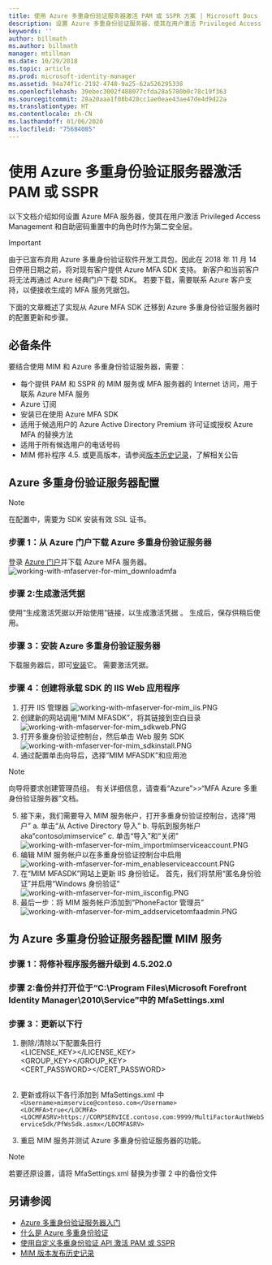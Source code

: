 ```yaml
---
title: 使用 Azure 多重身份验证服务器激活 PAM 或 SSPR 方案 | Microsoft Docs
description: 设置 Azure 多重身份验证服务器，使其在用户激活 Privileged Access Management 和自助密码重置中的角色时作为第二安全层。
keywords: ''
author: billmath
ms.author: billmath
manager: mtillman
ms.date: 10/29/2018
ms.topic: article
ms.prod: microsoft-identity-manager
ms.assetid: 94a74f1c-2192-4748-9a25-62a526295338
ms.openlocfilehash: 39ebec3002f488077cfda28a5780b0c78c19f363
ms.sourcegitcommit: 28a20aaa1f08b428cc1ae0eae43ae47de4d9d22a
ms.translationtype: HT
ms.contentlocale: zh-CN
ms.lasthandoff: 01/06/2020
ms.locfileid: "75684085"
---
```

# <a name="use-azure-multi-factor-authentication-server-to-activate-pam-or-sspr"></a>使用 Azure 多重身份验证服务器激活 PAM 或 SSPR
以下文档介绍如何设置 Azure MFA 服务器，使其在用户激活 Privileged Access Management 和自助密码重置中的角色时作为第二安全层。

> [!IMPORTANT]
> 由于已宣布弃用 Azure 多重身份验证软件开发工具包，因此在 2018 年 11 月 14 日停用日期之前，将对现有客户提供 Azure MFA SDK 支持。 新客户和当前客户将无法再通过 Azure 经典门户下载 SDK。 若要下载，需要联系 Azure 客户支持，以便接收生成的 MFA 服务凭据包。

下面的文章概述了实现从 Azure MFA SDK 迁移到 Azure 多重身份验证服务器时的配置更新和步骤。

## <a name="prerequisites"></a>必备条件

要结合使用 MIM 和 Azure 多重身份验证服务器，需要：

- 每个提供 PAM 和 SSPR 的 MIM 服务或 MFA 服务器的 Internet 访问，用于联系 Azure MFA 服务
- Azure 订阅
- 安装已在使用 Azure MFA SDK
- 适用于候选用户的 Azure Active Directory Premium 许可证或授权 Azure MFA 的替换方法
- 适用于所有候选用户的电话号码
- MIM 修补程序 4.5. 或更高版本，请参阅[版本历史记录](./reference/version-history.md)，了解相关公告

## <a name="azure-multi-factor-authentication-server-configuration"></a>Azure 多重身份验证服务器配置 
> [!NOTE] 
> 在配置中，需要为 SDK 安装有效 SSL 证书。 

### <a name="step-1-download-azure-multi-factor-authentication-server-from-the-azure-portal"></a>步骤 1：从 Azure 门户下载 Azure 多重身份验证服务器 
登录 [Azure 门户](https://portal.azure.com/)并下载 Azure MFA 服务器。
![working-with-mfaserver-for-mim_downloadmfa](media/working-with-mfaserver-for-mim/working-with-mfaserver-for-mim_downloadmfa.PNG)

### <a name="step-2-generate-activation-credentials"></a>步骤 2:生成激活凭据
使用“生成激活凭据以开始使用”链接，以生成激活凭据  。 生成后，保存供稍后使用。

### <a name="step-3-install-the-azure-multi-factor-authentication-server"></a>步骤 3：安装 Azure 多重身份验证服务器
下载服务器后，即可[安装](https://docs.microsoft.com/azure/active-directory/authentication/howto-mfaserver-deploy#install-and-configure-the-mfa-server)它。  需要激活凭据。 

### <a name="step-4-create-your-iis-web-application-that-will-host-the-sdk"></a>步骤 4：创建将承载 SDK 的 IIS Web 应用程序
1. 打开 IIS 管理器 ![working-with-mfaserver-for-mim_iis.PNG](media/working-with-mfaserver-for-mim/working-with-mfaserver-for-mim_iis.PNG)
2.  创建新的网站调用“MIM MFASDK”，将其链接到空白目录 ![working-with-mfaserver-for-mim_sdkweb.PNG](media/working-with-mfaserver-for-mim/working-with-mfaserver-for-mim_sdkweb.PNG)
3. 打开多重身份验证控制台，然后单击 Web 服务 SDK ![working-with-mfaserver-for-mim_sdkinstall.PNG](media/working-with-mfaserver-for-mim/working-with-mfaserver-for-mim_sdkinstall.PNG)
4. 通过配置单击向导后，选择“MIM MFASDK”和应用池

> [!NOTE] 
> 向导将要求创建管理员组。 有关详细信息，请查看“Azure”>>“MFA Azure 多重身份验证服务器”文档。

5. 接下来，我们需要导入 MIM 服务帐户，打开多重身份验证控制台，选择“用户” a. 单击“从 Active Directory 导入” b. 导航到服务帐户 aka“contoso\mimservice” c. 单击“导入”和“关闭”![working-with-mfaserver-for-mim_importmimserviceaccount.PNG](media/working-with-mfaserver-for-mim/working-with-mfaserver-for-mim_importmimserviceaccount.PNG) 
6. 编辑 MIM 服务帐户以在多重身份验证控制台中启用 ![working-with-mfaserver-for-mim_enableserviceaccount.PNG](media/working-with-mfaserver-for-mim/working-with-mfaserver-for-mim_enableserviceaccount.PNG)
7. 在“MIM MFASDK”网站上更新 IIS 身份验证。 首先，我们将禁用“匿名身份验证”并启用“Windows 身份验证”![working-with-mfaserver-for-mim_iisconfig.PNG](media/working-with-mfaserver-for-mim/working-with-mfaserver-for-mim_iisconfig.PNG)
8. 最后一步：将 MIM 服务帐户添加到“PhoneFactor 管理员”![working-with-mfaserver-for-mim_addservicetomfaadmin.PNG](media/working-with-mfaserver-for-mim/working-with-mfaserver-for-mim_addservicetomfaadmin.PNG)

## <a name="configuring-the-mim-service-for-azure-multi-factor-authentication-server"></a>为 Azure 多重身份验证服务器配置 MIM 服务 

### <a name="step-1-patch-server-to-452020"></a>步骤 1：将修补程序服务器升级到 4.5.202.0
 
### <a name="step-2-backup-and-open-the-mfasettingsxml-located-in-the-cprogram-filesmicrosoft-forefront-identity-manager2010service"></a>步骤 2:备份并打开位于“C:\Program Files\Microsoft Forefront Identity Manager\2010\Service”中的 MfaSettings.xml

### <a name="step-3-update-the-following-lines"></a>步骤 3：更新以下行
1. 删除/清除以下配置条目行 <br>
<LICENSE_KEY></LICENSE_KEY><br>
<GROUP_KEY></GROUP_KEY><br>
<CERT_PASSWORD></CERT_PASSWORD><br>
<CertFilePath></CertFilePath><br>

2. 更新或将以下各行添加到 MfaSettings.xml 中 <br>
`<Username>mimservice@contoso.com</Username>` <br>
`<LOCMFA>true</LOCMFA>`<br>
`<LOCMFASRV>https://CORPSERVICE.contoso.com:9999/MultiFactorAuthWebServiceSdk/PfWsSdk.asmx</LOCMFASRV>`

3. 重启 MIM 服务并测试 Azure 多重身份验证服务器的功能。

> [!NOTE] 
> 若要还原设置，请将 MfaSettings.xml 替换为步骤 2 中的备份文件


## <a name="see-also"></a>另请参阅

-    [Azure 多重身份验证服务器入门](https://docs.microsoft.com/azure/active-directory/authentication/howto-mfaserver-deploy)
- [什么是 Azure 多重身份验证](https://docs.microsoft.com/azure/multi-factor-authentication/multi-factor-authentication)
- [使用自定义多重身份验证 API 激活 PAM 或 SSPR](Working-with-custommfaserver-for-mim.md)
- [MIM 版本发布历史记录](./reference/version-history.md)
